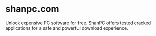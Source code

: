 # shanpc.com
Unlock expensive PC software for free. ShanPC offers tested cracked applications for a safe and powerful download experience.
